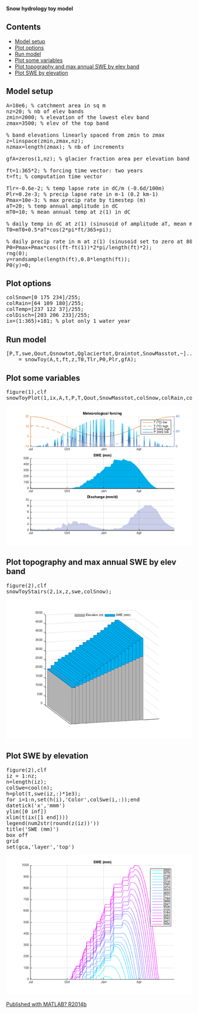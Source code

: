 <div class="content">

**Snow hydrology toy model**

## Contents

<div>

*   [Model setup](#1)
*   [Plot options](#2)
*   [Run model](#3)
*   [Plot some variables](#4)
*   [Plot topography and max annual SWE by elev band](#5)
*   [Plot SWE by elevation](#6)

</div>

## Model setup<a name="1"></a>

<pre class="codeinput">A=10e6; <span class="comment">% catchment area in sq m</span>
nz=20; <span class="comment">% nb of elev bands</span>
zmin=2000; <span class="comment">% elevation of the lowest elev band</span>
zmax=3500; <span class="comment">% elev of the top band</span>

<span class="comment">% band elevations linearly spaced from zmin to zmax</span>
z=linspace(zmin,zmax,nz);
nzmax=length(zmax); <span class="comment">% nb of increments</span>

gfA=zeros(1,nz); <span class="comment">% glacier fraction area per elevation band</span>

ft=1:365*2; <span class="comment">% forcing time vector: two years</span>
t=ft; <span class="comment">% computation time vector</span>

Tlr=-0.6e-2; <span class="comment">% temp lapse rate in dC/m (-0.6d/100m)</span>
Plr=0.2e-3; <span class="comment">% precip lapse rate in m-1 (0.2 km-1)</span>
Pmax=10e-3; <span class="comment">% max precip rate by timestep (m)</span>
aT=20; <span class="comment">% temp annual amplitude in dC</span>
mT0=10; <span class="comment">% mean annual temp at z(1) in dC</span>

<span class="comment">% daily temp in dC at z(1) (sinusoid of amplitude aT, mean mT0)</span>
T0=mT0+0.5*aT*cos(2*pi*ft/365+pi);

<span class="comment">% daily precip rate in m at z(1) (sinusoid set to zero at 80% random dates)</span>
P0=Pmax+Pmax*cos((ft-ft(1))*2*pi/length(ft)*2);
rng(0);
y=randsample(length(ft),0.8*length(ft));
P0(y)=0;
</pre>

## Plot options<a name="2"></a>

<pre class="codeinput">colSnow=[0 175 234]/255;
colRain=[64 109 180]/255;
colTemp=[237 122 37]/255;
colDisch=[203 206 233]/255;
ix=(1:365)+181; <span class="comment">% plot only 1 water year</span>
</pre>

## Run model<a name="3"></a>

<pre class="codeinput">[P,T,swe,Qout,Qsnowtot,Qglaciertot,Qraintot,SnowMasstot,~]<span class="keyword">...</span>
    = snowToy(A,t,ft,z,T0,Tlr,P0,Plr,gfA);
</pre>

## Plot some variables<a name="4"></a>

<pre class="codeinput">figure(1),clf
snowToyPlot(1,ix,A,t,P,T,Qout,SnowMasstot,colSnow,colRain,colTemp,colDisch);
</pre>

![](html/snowToyDemo_01.png)

## Plot topography and max annual SWE by elev band<a name="5"></a>

<pre class="codeinput">figure(2),clf
snowToyStairs(2,ix,z,swe,colSnow);
</pre>

![](html/snowToyDemo_02.png)

## Plot SWE by elevation<a name="6"></a>

<pre class="codeinput">figure(2),clf
iz = 1:nz;
n=length(iz);
colSwe=cool(n);
h=plot(t,swe(iz,:)*1e3);
<span class="keyword">for</span> i=1:n,set(h(i),<span class="string">'Color'</span>,colSwe(i,:));<span class="keyword">end</span>
datetick(<span class="string">'x'</span>,<span class="string">'mmm'</span>)
ylim([0 inf])
xlim(t(ix([1 end])))
legend(num2str(round(z(iz))'))
title(<span class="string">'SWE (mm)'</span>)
box <span class="string">off</span>
grid
set(gca,<span class="string">'layer'</span>,<span class="string">'top'</span>)
</pre>

![](html/snowToyDemo_03.png)

[Published with MATLAB? R2014b](http://www.mathworks.com/products/matlab/)  

</div>